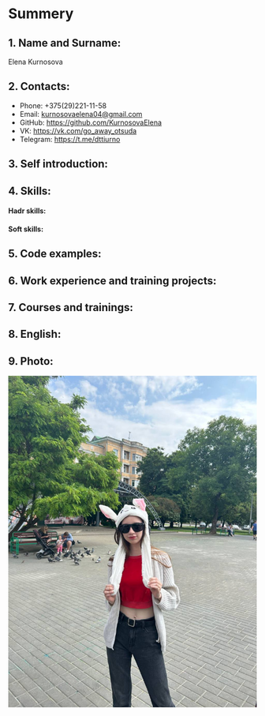 # Summery 

## 1. Name and Surname:
Elena Kurnosova 
## 2. Contacts:
- Phone: +375(29)221-11-58
- Email: kurnosovaelena04@gmail.com
- GitHub: https://github.com/KurnosovaElena
- VK: https://vk.com/go_away_otsuda
- Telegram: https://t.me/dttiurno

## 3. Self introduction:

## 4. Skills:

#### Hadr skills:

#### Soft skills:

## 5. Code examples:

## 6. Work experience and training projects:

## 7. Courses and trainings:

## 8. English:

## 9. Photo:
![photoCV](/photoCV.jpg)